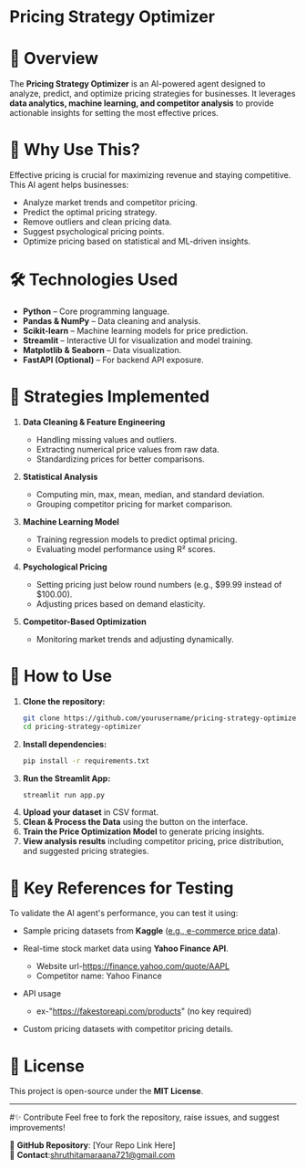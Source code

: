 # Pricing Strategy Optimizer

# 🚀 Overview
The **Pricing Strategy Optimizer** is an AI-powered agent designed to analyze, predict, and optimize pricing strategies for businesses. It leverages **data analytics, machine learning, and competitor analysis** to provide actionable insights for setting the most effective prices.

# 🎯 Why Use This?
Effective pricing is crucial for maximizing revenue and staying competitive. This AI agent helps businesses:
- Analyze market trends and competitor pricing.
- Predict the optimal pricing strategy.
- Remove outliers and clean pricing data.
- Suggest psychological pricing points.
- Optimize pricing based on statistical and ML-driven insights.

# 🛠️ Technologies Used
- **Python** – Core programming language.
- **Pandas & NumPy** – Data cleaning and analysis.
- **Scikit-learn** – Machine learning models for price prediction.
- **Streamlit** – Interactive UI for visualization and model training.
- **Matplotlib & Seaborn** – Data visualization.
- **FastAPI (Optional)** – For backend API exposure.

# 📌 Strategies Implemented
1. **Data Cleaning & Feature Engineering**  
   - Handling missing values and outliers.
   - Extracting numerical price values from raw data.
   - Standardizing prices for better comparisons.

2. **Statistical Analysis**  
   - Computing min, max, mean, median, and standard deviation.
   - Grouping competitor pricing for market comparison.

3. **Machine Learning Model**  
   - Training regression models to predict optimal pricing.
   - Evaluating model performance using R² scores.

4. **Psychological Pricing**  
   - Setting pricing just below round numbers (e.g., $99.99 instead of $100.00).
   - Adjusting prices based on demand elasticity.

5. **Competitor-Based Optimization**  
   - Monitoring market trends and adjusting dynamically.

# 🔧 How to Use
1. **Clone the repository:**  
   ```bash
   git clone https://github.com/yourusername/pricing-strategy-optimizer.git
   cd pricing-strategy-optimizer
   ```
2. **Install dependencies:**  
   ```bash
   pip install -r requirements.txt
   ```
3. **Run the Streamlit App:**  
   ```bash
   streamlit run app.py
   ```
4. **Upload your dataset** in CSV format.
5. **Clean & Process the Data** using the button on the interface.
6. **Train the Price Optimization Model** to generate pricing insights.
7. **View analysis results** including competitor pricing, price distribution, and suggested pricing strategies.

# 🔬 Key References for Testing
To validate the AI agent's performance, you can test it using:
- Sample pricing datasets from **Kaggle** ([e.g., e-commerce price data](https://www.kaggle.com/datasets)).
- Real-time stock market data using **Yahoo Finance API**.
  - Website url-https://finance.yahoo.com/quote/AAPL
  - Competitor name: Yahoo Finance

- API usage
  - ex-"https://fakestoreapi.com/products" (no key required)
- Custom pricing datasets with competitor pricing details.

# 📜 License
This project is open-source under the **MIT License**.

---
#✨ Contribute
Feel free to fork the repository, raise issues, and suggest improvements!

🔗 **GitHub Repository**: [Your Repo Link Here]  
📧 **Contact**:shruthitamaraana721@gmail.com

